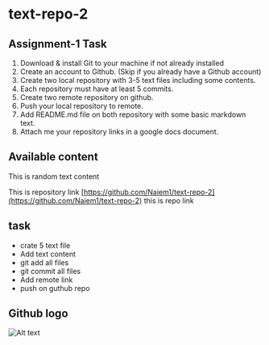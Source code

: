 # text-repo-2

## Assignment-1 Task

1. Download & install Git to your machine if not already installed
2. Create an account to Github. (Skip if you already have a Github account)
3. Create two local repository with 3-5 text files including some contents.
4. Each repository must have at least 5 commits.
5. Create two remote repository on github.
6. Push your local repository to remote.
7. Add README.md file on both repository with some basic markdown text.
8. Attach me your repository links in a google docs document.


## Available content
This is random text content 

 This is repository link [https://github.com/Naiem1/text-repo-2](https://github.com/Naiem1/text-repo-2) this is repo link

## task

* crate 5 text file
* Add text content
* git add all files
* git commit all files
* Add remote link 
* push on guthub repo
  


## Github logo


![Alt text][id]


[id]: https://octodex.github.com/images/dojocat.jpg  "The Dojocat"